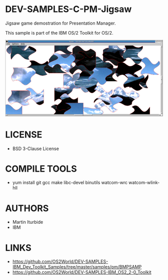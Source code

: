 # DEV-SAMPLES-C-PM-Jigsaw
Jigsaw game demostration for Presentation Manager.

This sample is part of the IBM OS/2 Toolkit for OS/2.

![JIGSAW ScreenShot](/wiki/Jigsaw_001.png)

LICENSE
===============
* BSD 3-Clause License

COMPILE TOOLS
===============
* yum install git gcc make libc-devel binutils watcom-wrc watcom-wlink-hll
 
AUTHORS
===============
* Martin Iturbide
* IBM

LINKS
===============
* https://github.com/OS2World/DEV-SAMPLES-IBM_Dev_Toolkit_Samples/tree/master/samples/pm/BMPSAMP
* https://github.com/OS2World/DEV-SAMPLES-IBM_OS2_2-0_Toolkit

